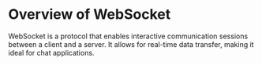 # Overview of WebSocket

WebSocket is a protocol that enables interactive communication sessions between a client and a server. It allows for real-time data transfer, making it ideal for chat applications.
